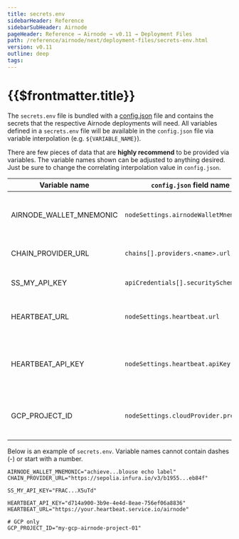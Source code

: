 ```yaml
---
title: secrets.env
sidebarHeader: Reference
sidebarSubHeader: Airnode
pageHeader: Reference → Airnode → v0.11 → Deployment Files
path: /reference/airnode/next/deployment-files/secrets-env.html
version: v0.11
outline: deep
tags:
---
```


<VersionWarning/>

<PageHeader/>

<SearchHighlight/>

<FlexStartTag/>

# {{$frontmatter.title}}

The `secrets.env` file is bundled with a
[config.json](/reference/airnode/next/deployment-files/config-json.md) file and
contains the secrets that the respective Airnode deployments will need. All
variables defined in a `secrets.env` file will be available in the `config.json`
file via variable interpolation (e.g. `${VARIABLE_NAME}`).

There are few pieces of data that are **highly recommend** to be provided via
variables. The variable names shown can be adjusted to anything desired. Just be
sure to change the correlating interpolation value in `config.json`.

| Variable name           | `config.json` field name               | Description                                           |
| ----------------------- | -------------------------------------- | ----------------------------------------------------- |
| AIRNODE_WALLET_MNEMONIC | `nodeSettings.airnodeWalletMnemonic`   | The wallet mnemonic that will be used by the Airnode  |
| CHAIN_PROVIDER_URL      | `chains[].providers.<name>.url`        | The blockchain provider url                           |
| SS_MY_API_KEY           | `apiCredentials[].securitySchemeValue` | A security scheme value                               |
| HEARTBEAT_URL           | `nodeSettings.heartbeat.url`           | The URL to make the heartbeat request to              |
| HEARTBEAT_API_KEY       | `nodeSettings.heartbeat.apiKey`        | The API key to authenticate against the heartbeat URL |
| GCP_PROJECT_ID          | `nodeSettings.cloudProvider.projectId` | (GCP only) The GCP project ID for deployment          |

Below is an example of `secrets.env`. Variable names cannot contain dashes (-)
or start with a number.

<!-- TODO: Reference a file from Airnode examples instead -->

```
AIRNODE_WALLET_MNEMONIC="achieve...blouse echo label"
CHAIN_PROVIDER_URL="https://sepolia.infura.io/v3/b1955...eb84f"

SS_MY_API_KEY="FRAC...X5uTd"

HEARTBEAT_API_KEY="d714a900-3b9e-4e4d-8eae-756ef06a8836"
HEARTBEAT_URL="https://your.heartbeat.service.io/airnode"

# GCP only
GCP_PROJECT_ID="my-gcp-airnode-project-01"
```

<FlexEndTag/>
